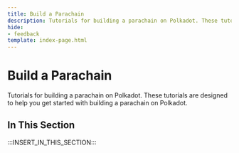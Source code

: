 ```yaml
---
title: Build a Parachain
description: Tutorials for building a parachain on Polkadot. These tutorials are designed to help you get started with building a parachain on Polkadot.
hide: 
- feedback
template: index-page.html
---
```


# Build a Parachain

Tutorials for building a parachain on Polkadot. These tutorials are designed to help you get started with building a parachain on Polkadot.

## In This Section

:::INSERT_IN_THIS_SECTION:::